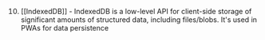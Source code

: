 10. [[IndexedDB]] - IndexedDB is a low-level API for client-side storage of significant amounts of structured data, including files/blobs. It's used in PWAs for data persistence